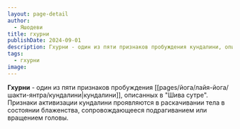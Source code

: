 ```yaml
---
layout: page-detail
author:
  - Яшодеви
title: гхурни
publishDate: 2024-09-01
description: Гхурни - один из пяти признаков пробуждения кундалини, описанных в Шива сутре. Признаки активизации кундалини проявляются в раскачивании тела в состоянии блаженства, сопровождающееся подрагиванием или вращением головы.
tags:
  - гхурни
image:
---
```

**Гхурни** - один из пяти признаков пробуждения [[pages/йога/лайя-йога/шакти-янтра/кундалини|кундалини]], описанных в "Шива сутре". Признаки активизации кундалини проявляются в раскачивании тела в состоянии блаженства, сопровождающееся подрагиванием или вращением головы.

